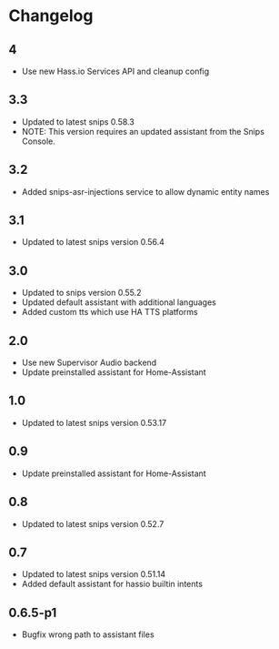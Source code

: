 # Changelog

## 4
- Use new Hass.io Services API and cleanup config

## 3.3
- Updated to latest snips 0.58.3
- NOTE: This version requires an updated assistant from the Snips Console.

## 3.2
- Added snips-asr-injections service to allow dynamic entity names

## 3.1
- Updated to latest snips version 0.56.4

## 3.0
- Updated to snips version 0.55.2
- Updated default assistant with additional languages
- Added custom tts which use HA TTS platforms

## 2.0
- Use new Supervisor Audio backend
- Update preinstalled assistant for Home-Assistant

## 1.0
- Updated to latest snips version 0.53.17

## 0.9
- Update preinstalled assistant for Home-Assistant

## 0.8
- Updated to latest snips version 0.52.7

## 0.7
- Updated to latest snips version 0.51.14
- Added default assistant for hassio builtin intents

## 0.6.5-p1
- Bugfix wrong path to assistant files
